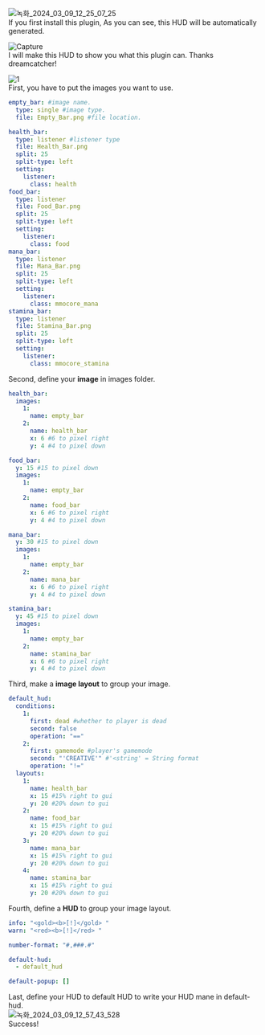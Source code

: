 ![녹화_2024_03_09_12_25_07_25](https://github.com/toxicity188/BetterHud/assets/114675706/d82bab8b-c18c-402c-be0e-22734fdfa973)  
If you first install this plugin, As you can see, this HUD will be automatically generated.  

![Capture](https://github.com/toxicity188/BetterHud/assets/114675706/9cd4a09d-f246-4e1c-ac1f-d48be7d48fe6)  
I will make this HUD to show you what this plugin can. Thanks dreamcatcher!

![1](https://github.com/toxicity188/BetterHud/assets/114675706/dca822d2-9c3a-44ff-8650-2d29726173ef)  
First, you have to put the images you want to use.

``` yaml
empty_bar: #image name.
  type: single #image type.
  file: Empty_Bar.png #file location.

health_bar:
  type: listener #listener type
  file: Health_Bar.png
  split: 25
  split-type: left
  setting:
    listener:
      class: health
food_bar:
  type: listener
  file: Food_Bar.png
  split: 25
  split-type: left
  setting:
    listener:
      class: food
mana_bar:
  type: listener
  file: Mana_Bar.png
  split: 25
  split-type: left
  setting:
    listener:
      class: mmocore_mana
stamina_bar:
  type: listener
  file: Stamina_Bar.png
  split: 25
  split-type: left
  setting:
    listener:
      class: mmocore_stamina
```
Second, define your **image** in images folder.  

``` yaml
health_bar:
  images:
    1:
      name: empty_bar
    2:
      name: health_bar
      x: 6 #6 to pixel right
      y: 4 #4 to pixel down

food_bar:
  y: 15 #15 to pixel down
  images:
    1:
      name: empty_bar
    2:
      name: food_bar
      x: 6 #6 to pixel right
      y: 4 #4 to pixel down

mana_bar:
  y: 30 #15 to pixel down
  images:
    1:
      name: empty_bar
    2:
      name: mana_bar
      x: 6 #6 to pixel right
      y: 4 #4 to pixel down

stamina_bar:
  y: 45 #15 to pixel down
  images:
    1:
      name: empty_bar
    2:
      name: stamina_bar
      x: 6 #6 to pixel right
      y: 4 #4 to pixel down
```
Third, make a **image layout** to group your image.  
``` yaml
default_hud:
  conditions:
    1:
      first: dead #whether to player is dead
      second: false
      operation: "=="
    2:
      first: gamemode #player's gamemode
      second: "'CREATIVE'" #'<string' = String format
      operation: "!="
  layouts:
    1:
      name: health_bar
      x: 15 #15% right to gui
      y: 20 #20% down to gui
    2:
      name: food_bar
      x: 15 #15% right to gui
      y: 20 #20% down to gui
    3:
      name: mana_bar
      x: 15 #15% right to gui
      y: 20 #20% down to gui
    4:
      name: stamina_bar
      x: 15 #15% right to gui
      y: 20 #20% down to gui
```
Fourth, define a **HUD** to group your image layout.  
``` yaml
info: "<gold><b>[!]</gold> "
warn: "<red><b>[!]</red> "

number-format: "#,###.#"

default-hud:
  - default_hud

default-popup: []
```
Last, define your HUD to default HUD to write your HUD mane in default-hud.  
![녹화_2024_03_09_12_57_43_528](https://github.com/toxicity188/BetterHud/assets/114675706/e58d38fa-d2bc-4208-a484-4eaa904c3662)  
Success!
